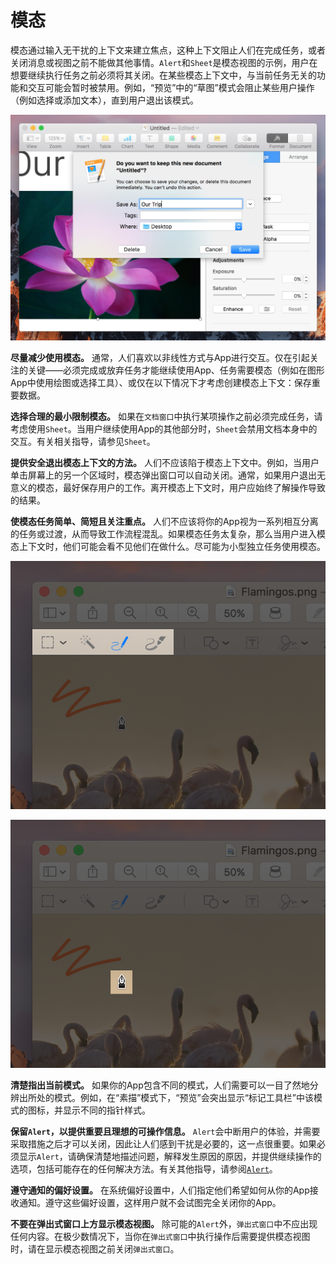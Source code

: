 # 模态

模态通过输入无干扰的上下文来建立焦点，这种上下文阻止人们在完成任务，或者关闭消息或视图之前不能做其他事情。`Alert`和`Sheet`是模态视图的示例，用户在想要继续执行任务之前必须将其关闭。在某些模态上下文中，与当前任务无关的功能和交互可能会暂时被禁用。例如，“预览”中的“草图”模式会阻止某些用户操作（例如选择或添加文本），直到用户退出该模式。

![](./Modality_Sheet_2x.png)

**尽量减少使用模态。** 通常，人们喜欢以非线性方式与App进行交互。仅在引起关注的关键——必须完成或放弃任务才能继续使用App、任务需要模态（例如在图形App中使用绘图或选择工具）、或仅在以下情况下才考虑创建模态上下文：保存重要数据。

**选择合理的最小限制模态。** 如果在`文档窗口`中执行某项操作之前必须完成任务，请考虑使用`Sheet`。当用户继续使用App的其他部分时，`Sheet`会禁用文档本身中的交互。有关相关指导，请参见`Sheet`。

**提供安全退出模态上下文的方法。** 人们不应该陷于模态上下文中。例如，当用户单击屏幕上的另一个区域时，模态弹出窗口可以自动关闭。通常，如果用户退出无意义的模态，最好保存用户的工作。离开模态上下文时，用户应始终了解操作导致的结果。

**使模态任务简单、简短且关注重点。** 人们不应该将你的App视为一系列相互分离的任务或过渡，从而导致工作流程混乱。如果模态任务太复杂，那么当用户进入模态上下文时，他们可能会看不见他们在做什么。尽可能为小型独立任务使用模态。

![基于模式的工具栏图标突出显示](./Modality_Control_2x.png)

![基于模式的指针](./Modality_Preview_2x.png)

**清楚指出当前模式。** 如果你的App包含不同的模式，人们需要可以一目了然地分辨出所处的模式。例如，在“素描”模式下，“预览”会突出显示“标记工具栏”中该模式的图标，并显示不同的指针样式。

**保留`Alert`，以提供重要且理想的可操作信息。** `Alert`会中断用户的体验，并需要采取措施之后才可以关闭，因此让人们感到干扰是必要的，这一点很重要。如果必须显示`Alert`，请确保清楚地描述问题，解释发生原因的原因，并提供继续操作的选项，包括可能存在的任何解决方法。有关其他指导，请参阅[`Alert`]()。

**遵守通知的偏好设置。** 在系统偏好设置中，人们指定他们希望如何从你的App接收通知。遵守这些偏好设置，这样用户就不会试图完全关闭你的App。

**不要在弹出式窗口上方显示模态视图。** 除可能的`Alert`外，`弹出式窗口`中不应出现任何内容。在极少数情况下，当你在`弹出式窗口`中执行操作后需要提供模态视图时，请在显示模态视图之前关闭`弹出式窗口`。
